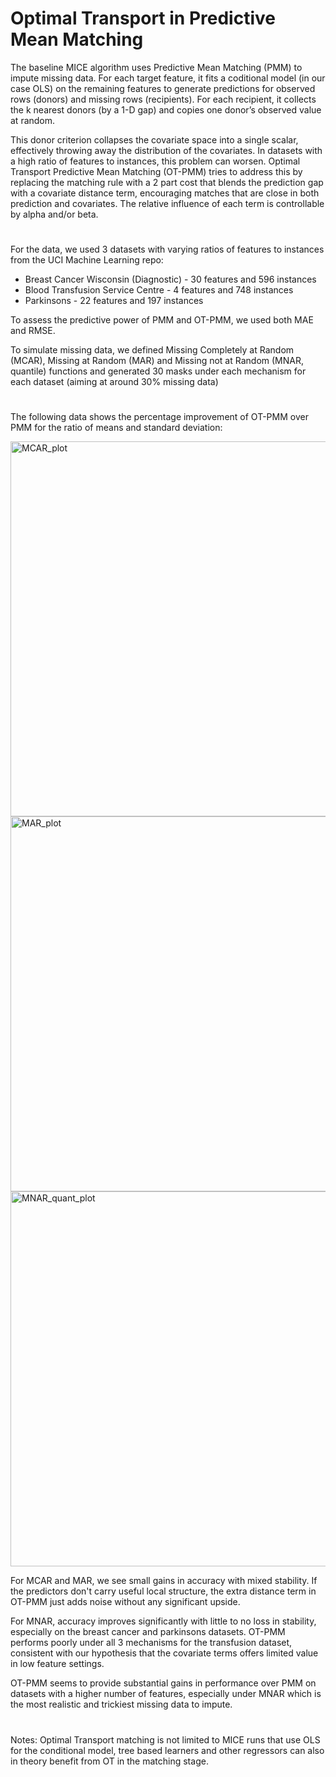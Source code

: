 # Optimal Transport in Predictive Mean Matching

The baseline MICE algorithm uses Predictive Mean Matching (PMM) to impute missing data. For each target feature, it fits a coditional model (in our case OLS) on the remaining features to generate predictions for observed rows (donors) and missing rows (recipients). For each recipient, it collects the k nearest donors (by a 1-D gap) and copies one donor’s observed value at random.

This donor criterion collapses the covariate space into a single scalar, effectively throwing away the distribution of the covariates. In datasets with a high ratio of features to instances, this problem can worsen. Optimal Transport Predictive Mean Matching (OT-PMM) tries to address this by replacing the matching rule with a 2 part cost that blends the prediction gap with a covariate distance term, encouraging matches that are close in both prediction and covariates. The relative influence of each term is controllable by alpha and/or beta.

# 

For the data, we used 3 datasets with varying ratios of features to instances from the UCI Machine Learning repo:
- Breast Cancer Wisconsin (Diagnostic) - 30 features and 596 instances
- Blood Transfusion Service Centre - 4 features and 748 instances
- Parkinsons - 22 features and 197 instances

To assess the predictive power of PMM and OT-PMM, we used both MAE and RMSE.

To simulate missing data, we defined Missing Completely at Random (MCAR), Missing at Random (MAR) and Missing not at Random (MNAR, quantile) functions and generated 30 masks under each mechanism for each dataset (aiming at around 30% missing data)

#

 The following data shows the percentage improvement of OT-PMM over PMM for the ratio of means and standard deviation:
 
 <img width="699" height="600" alt="MCAR_plot" src="https://github.com/user-attachments/assets/2d0a8550-262e-45c7-8139-f6c998d518c8" />

 <img width="699" height="600" alt="MAR_plot" src="https://github.com/user-attachments/assets/45ba9831-aaa8-408b-aaa5-25cf23644085" />

 <img width="699" height="600" alt="MNAR_quant_plot" src="https://github.com/user-attachments/assets/cf5a06a8-e5bc-4fe2-a031-6d718db803c6" />

For MCAR and MAR, we see small gains in accuracy with mixed stability. If the predictors don't carry useful local structure, the extra distance term in OT-PMM just adds noise without any significant upside.

For MNAR, accuracy improves significantly with little to no loss in stability, especially on the breast cancer and parkinsons datasets. OT-PMM performs poorly under all 3 mechanisms for the transfusion dataset, consistent with our hypothesis that the covariate terms offers limited value in low feature settings. 

OT-PMM seems to provide substantial gains in performance over PMM on datasets with a higher number of features, especially under MNAR which is the most realistic and trickiest missing data to impute.

# 

Notes:
Optimal Transport matching is not limited to MICE runs that use OLS for the conditional model, tree based learners and other regressors can also in theory benefit from OT in the matching stage.
